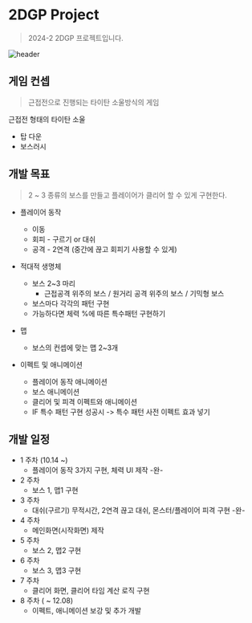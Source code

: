 # 2DGP Project
> 2024-2 2DGP 프로젝트입니다.

![header](https://capsule-render.vercel.app/api?type=transparent&height=300&color=gradient&text=Red%20Souls&section=header&textBg=false&fontSize=80&fontAlign=30&fontAlignY=60&animation=twinkling&rotate=0&desc=-from%20Titan%20souls-&descAlign=70&descAlignY=65&descSize=30&theme=radical)

## 게임 컨셉

> 근접전으로 진행되는 타이탄 소울방식의 게임

근접전 형태의 타이탄 소울
 + 탑 다운
 + 보스러시

## 개발 목표

> 2 ~ 3 종류의 보스를 만들고 플레이어가 클리어 할 수 있게 구현한다.

* 플레이어 동작
  * 이동
  + 회피 - 구르기 or 대쉬
  + 공격 - 2연격 (중간에 끊고 회피기 사용할 수 있게)
 

* 적대적 생명체
  + 보스 2~3 마리
    + 근접공격 위주의 보스 / 원거리 공격 위주의 보스 / 기믹형 보스
  + 보스마다 각각의 패턴 구현
  + 가능하다면 체력 %에 따른 특수패턴 구현하기

* 맵
  * 보스의 컨셉에 맞는 맵 2~3개
 
* 이펙트 및 애니메이션
  * 플레이어 동작 애니메이션
  * 보스 애니메이션
  * 클리어 및 피격 이펙트와 애니메이션
  * IF 특수 패턴 구현 성공시 -> 특수 패턴 사전 이펙트 효과 넣기

## 개발 일정

* 1 주차 (10.14 ~)
    * 플레이어 동작 3가지 구현, 체력 UI 제작 -완-
* 2 주차
    * 보스 1, 맵1 구현
* 3 주차
    * 대쉬(구르기) 무적시간, 2연격 끊고 대쉬, 몬스터/플레이어 피격 구현 -완-
* 4 주차
    * 메인화면(시작화면) 제작
* 5 주차
    * 보스 2, 맵2 구현
* 6 주차
    * 보스 3, 맵3 구현
* 7 주차
    * 클리어 화면, 클리어 타임 계산 로직 구현
* 8 주차 ( ~ 12.08)
    * 이펙트, 애니메이션 보강 및 추가 개발

